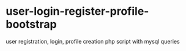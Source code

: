 # user-login-register-profile-bootstrap
user registration, login, profile creation php script with mysql queries
